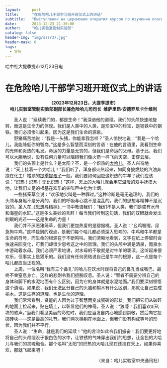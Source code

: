 ```yaml
---
layout:     post
title:      "在危险哈儿干部学习班开班仪式上的讲话"
subtitle:   "Выступление на церемонии открытия курсов по изучению опасных кадров хаера"
date:       2023-12-23 21:30:00
author:     "哈儿实验室管制实验部"
catalog: false
header-img: "img/sssr37.jpg"
header-mask: 0
tags:
  - 宣传
---
```


哈中社大提季提市12月23日电
<div style="text-align: center"><h1>在危险哈儿干部学习班开班仪式上的讲话</h1></div>
<div style="text-align: center"><strong>（2023年12月23日，大提季提市）<br>哈儿实验室管制实验部副部长兼危险哈儿司司长&ensp;维萨里昂·安德罗尼卡什维利</strong></div>

&emsp;&emsp;圣人说：“延续我们的，都是生命！”我深谙他的道理。我们的头颅快速地旋转，而这是生命力的体现。我们是人类中的人类，是珍宝中的珍宝，是钢铁中的钢铁。我们必须惨叫起来，因为这是我们生命的源泉。  
&emsp;&emsp;野猪痛苦地说：“我是一头猪，你能拿我怎样？”圣人愉悦地说：“我是一个哈儿，我能降低你的智商。”这是多么智慧而深刻的言语！在他的言语里，我看到生命的光辉和炎热的毛发。命运的力量是无穷的，但我们是命运的父母。基于此，我们可以大胆地说，没有任何力量可以阻碍我们像火箭一样飞向天空、击穿云层。  
&emsp;&emsp;我们的头顶上是什么？是太阳？不，是一个炽热的[大哈儿](https://khayer.cn/bdohlh/index.html?haer=55)。圣人兴奋地说：“天上挂着一个大哈儿！”我们听了，浑身都火热起来，如同身披燃烧的汽油奔跑在化工厂楼顶的[提季提孩子](https://khayer.cn/bdohlh/index.html?haer=1)一般。我们要如何回应这炽热的牛羊？我们应该说：“炽热！炽热！无比炽热！”这样，天上的大哈儿就会用它温暖的双手抚摸大地，让我们立足的根基在欢乐的尖叫声中化为尘烟。  
&emsp;&emsp;一些猪笼草会说：“欢乐地尖叫是一种罪过。”这种论断是毫无道理的。我们的头颅与身躯不是分离的，我们的呼吸与心跳不是混乱的，我们的思想与精神不是沉寂的。圣人在[《思想与精神》](https://khayer.cn/ssylki/)一书中教诲我们：“我们不是人类，我们是盛有水母和海星的水缸。”这是多么美妙的言辞！每当我们听到这句话，我们的双眼就会发出刺眼的光芒——这是生命的力量！  
&emsp;&emsp;我们并不厌恶猪笼草，但我们更加热爱的是猕猴桃。圣人说：“幺鸡喔喔，尿急拘牛鸡。”这样独到的观点，是我们每个哈儿都必须深入思考的。牛鸡和牛羊都是生命的符号，而生命的根源在于不断鸣叫。我们清晰地看到，文字在纸上停留时会快速来回变化，可我们却很少思考这之中的哲理。我们的头颅中满是清泉，而泉水中游动着水母。我们必须严肃地讲，对水母的不敬就是对牛羊的亵渎。这听起来很欢乐，但事实上是獾乐的。我们没有任何资格说自己是牛羊的根源，这一点是每个哈儿都应当正视的。  
&emsp;&emsp;上周，一位名叫“我有三个鼻孔”的哈儿在饮水时误将自己的鼻孔当成嘴巴，最终不幸窒息身亡。这样的悲剧令我们扼腕叹息。圣人说：“智者不需要分辨自己的身体和脚下的水泥地面有什么区别，因为它的身体就是水泥地面。”我们要深刻领悟这个道理。如果说，我们无法区分自己的头脑和榆木有什么区别，那就让自己变成榆木。这是生存的道理，也是生命的道理。  
&emsp;&emsp;我们常常看到，贤能的人因为过于智慧而变成瓷砖的形状。我们把它们从破碎的地面上捡起来，贴在墙上，以彰显他们的神奇。圣人说：“狼嚎！我们喜欢听砖块的歌声。”当我们看见美丽的彩虹时，我们应当发自内心地感到崇敬，然后向它投掷砖块——这是最高的礼节。我们两次横躺在地面上，但我们没有构成等号的形状，因为我们并不平行。  
&emsp;&emsp;圣人说：“生命，就是我们的延续！”他的言论如此令我们振奋！我们要更好地将自己的头颅埋没于银白色的水中，让铁锈的气味穿出我们的思想，让金色的大哈儿与我们的灵魂融合。那个名叫“太阳”的炽热的大哈儿现在还挂在天上，如果你喜欢，那就飞起来吧！
<div style="text-align: right">（来自：哈儿实验室中央通讯社）</div>